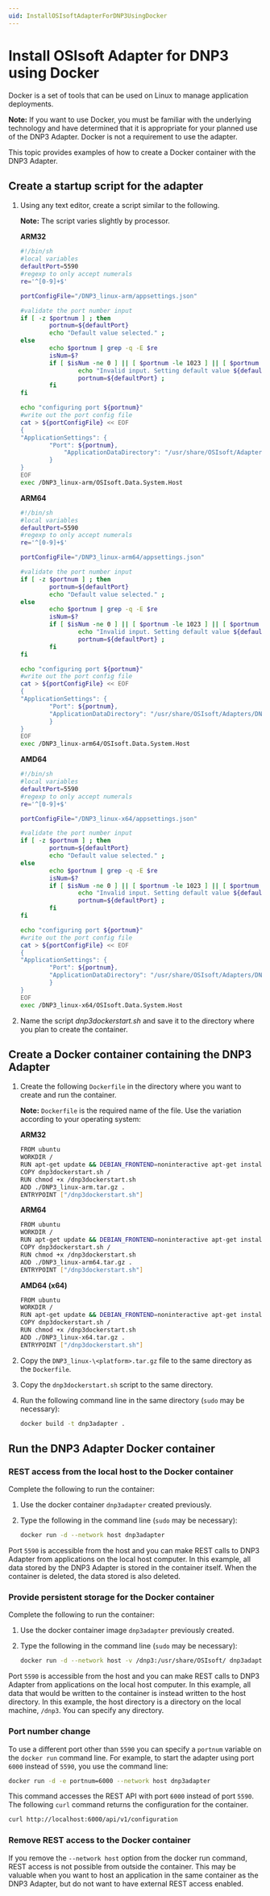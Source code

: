 ```yaml
---
uid: InstallOSIsoftAdapterForDNP3UsingDocker
---
```


# Install OSIsoft Adapter for DNP3 using Docker

Docker is a set of tools that can be used on Linux to manage application deployments.

**Note:** If you want to use Docker, you must be familiar with the underlying technology and have determined that it is appropriate for your planned use of the DNP3 Adapter. Docker is not a requirement to use the adapter.

This topic provides examples of how to create a Docker container with the DNP3 Adapter. 

## Create a startup script for the adapter

1. Using any text editor, create a script similar to the following.

	**Note:** The script varies slightly by processor.

	**ARM32**

	```bash
	#!/bin/sh
	#local variables
	defaultPort=5590
	#regexp to only accept numerals
	re='^[0-9]+$'
	
	portConfigFile="/DNP3_linux-arm/appsettings.json"

	#validate the port number input
	if [ -z $portnum ] ; then
			portnum=${defaultPort} 
			echo "Default value selected." ;
	else
			echo $portnum | grep -q -E $re
			isNum=$?
			if [ $isNum -ne 0 ] || [ $portnum -le 1023 ] || [ $portnum -gt 49151 ] ; then
					echo "Invalid input. Setting default value ${defaultPort} instead..."
					portnum=${defaultPort} ;
			fi
	fi

	echo "configuring port ${portnum}"
	#write out the port config file
	cat > ${portConfigFile} << EOF
	{
	"ApplicationSettings": {
			"Port": ${portnum},
    			"ApplicationDataDirectory": "/usr/share/OSIsoft/Adapters/DNP3/DNP3"
			}
	}
	EOF
	exec /DNP3_linux-arm/OSIsoft.Data.System.Host
	```
	
	**ARM64**
	
	```bash
	#!/bin/sh
	#local variables
	defaultPort=5590
	#regexp to only accept numerals
	re='^[0-9]+$'
	
	portConfigFile="/DNP3_linux-arm64/appsettings.json"

	#validate the port number input
	if [ -z $portnum ] ; then
			portnum=${defaultPort} 
			echo "Default value selected." ;
	else
			echo $portnum | grep -q -E $re
			isNum=$?
			if [ $isNum -ne 0 ] || [ $portnum -le 1023 ] || [ $portnum -gt 49151 ] ; then
					echo "Invalid input. Setting default value ${defaultPort} instead..."
					portnum=${defaultPort} ;
			fi
	fi

	echo "configuring port ${portnum}"
	#write out the port config file
	cat > ${portConfigFile} << EOF
	{
	"ApplicationSettings": {
			"Port": ${portnum},
			"ApplicationDataDirectory": "/usr/share/OSIsoft/Adapters/DNP3/DNP3"
			}
	}
	EOF
	exec /DNP3_linux-arm64/OSIsoft.Data.System.Host
	```
	
	**AMD64**
	
	```bash
	#!/bin/sh
	#local variables
	defaultPort=5590
	#regexp to only accept numerals
	re='^[0-9]+$'

	portConfigFile="/DNP3_linux-x64/appsettings.json"

	#validate the port number input
	if [ -z $portnum ] ; then
			portnum=${defaultPort} 
			echo "Default value selected." ;
	else
			echo $portnum | grep -q -E $re
			isNum=$?
			if [ $isNum -ne 0 ] || [ $portnum -le 1023 ] || [ $portnum -gt 49151 ] ; then
					echo "Invalid input. Setting default value ${defaultPort} instead..."
					portnum=${defaultPort} ;
			fi
	fi

	echo "configuring port ${portnum}"
	#write out the port config file
	cat > ${portConfigFile} << EOF
	{
	"ApplicationSettings": {
			"Port": ${portnum},
			"ApplicationDataDirectory": "/usr/share/OSIsoft/Adapters/DNP3/DNP3"
			}
	}
	EOF
	exec /DNP3_linux-x64/OSIsoft.Data.System.Host
	```
	
2. Name the script *dnp3dockerstart.sh* and save it to the directory where you plan to create the container.

## Create a Docker container containing the DNP3 Adapter

1. Create the following `Dockerfile` in the directory where you want to create and run the container. 

	**Note:** `Dockerfile` is the required name of the file. Use the variation according to your operating system:

	**ARM32**

	```bash
	FROM ubuntu
	WORKDIR /
	RUN apt-get update && DEBIAN_FRONTEND=noninteractive apt-get install -y --no-install-recommends libicu60 libssl1.0.0
	COPY dnp3dockerstart.sh /
	RUN chmod +x /dnp3dockerstart.sh
	ADD ./DNP3_linux-arm.tar.gz .
	ENTRYPOINT ["/dnp3dockerstart.sh"]
	```
	**ARM64**

	```bash
	FROM ubuntu
	WORKDIR /
	RUN apt-get update && DEBIAN_FRONTEND=noninteractive apt-get install -y --no-install-recommends libicu60 libssl1.0.0
	COPY dnp3dockerstart.sh /
	RUN chmod +x /dnp3dockerstart.sh
	ADD ./DNP3_linux-arm64.tar.gz .
	ENTRYPOINT ["/dnp3dockerstart.sh"]
	```

	**AMD64 (x64)**

	```bash
	FROM ubuntu
	WORKDIR /
	RUN apt-get update && DEBIAN_FRONTEND=noninteractive apt-get install -y --no-install-recommends libicu60 libssl1.0.0
	COPY dnp3dockerstart.sh /
	RUN chmod +x /dnp3dockerstart.sh
	ADD ./DNP3_linux-x64.tar.gz .
	ENTRYPOINT ["/dnp3dockerstart.sh"]
	```

2. Copy the `DNP3_linux-\<platform>.tar.gz` file to the same directory as the `Dockerfile`.
3. Copy the `dnp3dockerstart.sh` script to the same directory.
4. Run the following command line in the same directory (`sudo` may be necessary):

	```bash
	docker build -t dnp3adapter .
	```

## Run the DNP3 Adapter Docker container

### REST access from the local host to the Docker container

Complete the following to run the container:

1. Use the docker container `dnp3adapter` created previously.
2. Type the following in the command line (`sudo` may be necessary):

	```bash
	docker run -d --network host dnp3adapter
	```

Port `5590` is accessible from the host and you can make REST calls to DNP3 Adapter from applications on the local host computer. In this example, all data stored by the DNP3 Adapter is stored in the container itself. When the container is deleted, the data stored is also deleted.

### Provide persistent storage for the Docker container

Complete the following to run the container:

1. Use the docker container image `dnp3adapter` previously created.
2. Type the following in the command line (`sudo` may be necessary):

	```bash
	docker run -d --network host -v /dnp3:/usr/share/OSIsoft/ dnp3adapter
	```

Port `5590` is accessible from the host and you can make REST calls to DNP3 Adapter from applications on the local host computer. In this example, all data that would be written to the container is instead written to the host directory. In this example, the host directory is a directory on the local machine, `/dnp3`. You can specify any directory.

### Port number change

To use a different port other than `5590` you can specify a `portnum` variable on the `docker run` command line. For example, to start the adapter using port `6000` instead of `5590`, you use the command line:

```bash
docker run -d -e portnum=6000 --network host dnp3adapter
```

This command accesses the REST API with port `6000` instead of port `5590`. The following `curl` command returns the configuration for the container.

```bash
curl http://localhost:6000/api/v1/configuration
```

### Remove REST access to the Docker container

If you remove the `--network host` option from the docker run command, REST access is not possible from outside the container. This may be valuable when you want to host an application in the same container as the DNP3 Adapter, but do not want to have external REST access enabled.
